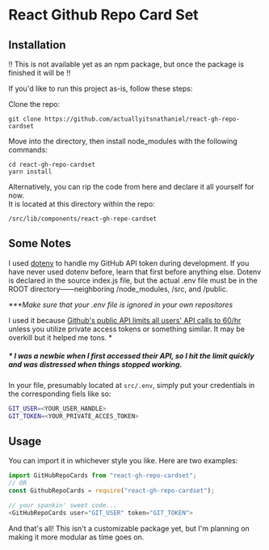 # React Github Repo Card Set

## Installation

!! This is not available yet as an npm package, but once the package is finished it will be !!

If you'd like to run this project as-is, follow these steps:

Clone the repo:

```
git clone https://github.com/actuallyitsnathaniel/react-gh-repo-cardset
```

Move into the directory, then install node_modules with the following commands:

```
cd react-gh-repo-cardset
yarn install
```

Alternatively, you can rip the code from here and declare it all yourself for now.  
It is located at this directory within the repo:

```
/src/lib/components/react-gh-repe-cardset
```

## Some Notes

I used [dotenv](https://www.npmjs.com/package/dotenv) to handle my GitHub API token during development. If you have never used dotenv before, learn that first before anything else. Dotenv is declared in the source index.js file, but the actual .env file must be in the ROOT directory——neighboring /node_modules, /src, and /public.

_\*\*\*Make sure that your .env file is ignored in your own repositores_

I used it because [Github's public API limits all users' API calls to 60/hr](https://docs.github.com/en/developers/apps/building-github-apps/rate-limits-for-github-apps) unless you utilize private access tokens or something similar. It may be overkill but it helped me tons. \*

##### _\* I was a newbie when I first accessed their API, so I hit the limit quickly and was distressed when things stopped working._

In your file, presumably located at `src/.env`, simply put your credentials in the corresponding fiels like so:

```bash
GIT_USER=<YOUR_USER_HANDLE>
GIT_TOKEN=<YOUR_PRIVATE_ACCES_TOKEN>
```

## Usage

You can import it in whichever style you like. Here are two examples:

```javascript
import GitHubRepoCards from "react-gh-repo-cardset";
// OR
const GithubRepoCards = require("react-gh-repo-cardset");

// your spankin' sweet code...
<GitHubRepoCards user="GIT_USER" token="GIT_TOKEN">
```

And that's all! This isn't a customizable package yet, but I'm planning on making it more modular as time goes on.
